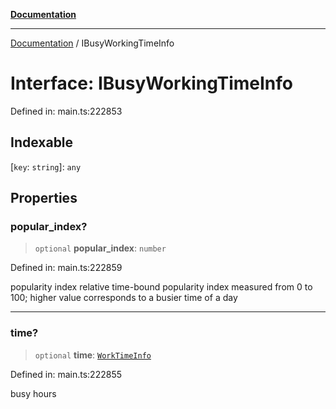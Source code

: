 [**Documentation**](../README.md)

***

[Documentation](../README.md) / IBusyWorkingTimeInfo

# Interface: IBusyWorkingTimeInfo

Defined in: main.ts:222853

## Indexable

\[`key`: `string`\]: `any`

## Properties

### popular\_index?

> `optional` **popular\_index**: `number`

Defined in: main.ts:222859

popularity index
relative time-bound popularity index measured from 0 to 100;
higher value corresponds to a busier time of a day

***

### time?

> `optional` **time**: [`WorkTimeInfo`](../classes/WorkTimeInfo.md)

Defined in: main.ts:222855

busy hours
